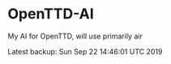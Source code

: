 # OpenTTD-AI
My AI for OpenTTD, will use primarily air

Latest backup: Sun Sep 22 14:46:01 UTC 2019
